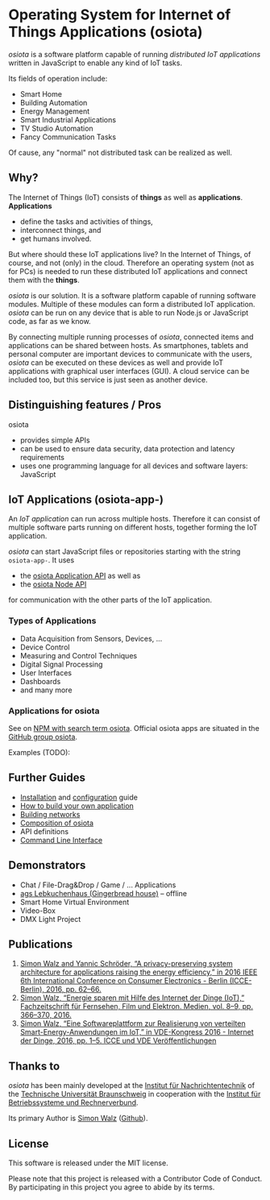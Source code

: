 # Operating System for Internet of Things Applications (osiota)

*osiota* is a software platform capable of running *distributed IoT applications* written in JavaScript to enable any kind of IoT tasks.

Its fields of operation include:

  * Smart Home
  * Building Automation
  * Energy Management
  * Smart Industrial Applications
  * TV Studio Automation
  * Fancy Communication Tasks

Of cause, any "normal" not distributed task can be realized as well.

<!-- TODO: Add link to a demo here? -->

## Why?

The Internet of Things (IoT) consists of **things** as well as **applications**.<br>
**Applications**

* define the tasks and activities of things,
* interconnect things, and
* get humans involved.

But where should these IoT applications live? In the Internet of Things, of course, and not (only) in the cloud.
Therefore an operating system (not as for PCs) is needed to run these distributed IoT applications and connect them with the **things**.

*osiota* is our solution. It is a software platform capable of running software modules. Multiple of these modules can form a distributed IoT application. *osiota* can be run on any device that is able to run Node.js or JavaScript code, as far as we know.

By connecting multiple running processes of *osiota*, connected items and applications can be shared between hosts. As smartphones, tablets and personal computer are important devices to communicate with the users, *osiota* can be executed on these devices as well and provide IoT applications with graphical user interfaces (GUI). A cloud service can be included too, but this service is just seen as another device.

## Distinguishing features / Pros

osiota

  * provides simple APIs
  * can be used to ensure data security, data protection and latency requirements<!--TODO-->
  * uses one programming language for all devices and software layers: JavaScript

<!--TODO performance-->

## IoT Applications (osiota-app-)

An *IoT application* can run across multiple hosts. Therefore it can consist of multiple software parts running on different hosts, together forming the IoT application.

*osiota* can start JavaScript files or repositories starting with the string `osiota-app-`. It uses

  * the [osiota Application API](doc/api-application.md) as well as
  * the [osiota Node API](doc/api-node.md)

for communication with the other parts of the IoT application.

### Types of Applications

  * Data Acquisition from Sensors, Devices, ...
  * Device Control
  * Measuring and Control Techniques
  * Digital Signal Processing
  * User Interfaces
  * Dashboards
  * and many more

### Applications for osiota

See on [NPM with search term osiota](https://www.npmjs.com/search?q=osiota). Official osiota apps are situated in the [GitHub group osiota](https://github.com/osiota/]).

Examples (TODO):

## Further Guides

  * [Installation](doc/installation.md) and [configuration](doc/configuration.md) guide
  * [How to build your own application](doc/build_your_own_apps.md)
  * [Building networks](doc/building_networks.md)
  * [Composition of osiota](doc/composition.md)
  * API definitions
  * [Command Line Interface](doc/command_line_options.md)

## Demonstrators

  * Chat / File-Drag&Drop / Game / ... Applications
  * [ags Lebkuchenhaus (Gingerbread house)](https://www.ags.tu-bs.de/?id=lebkuchenhaus) – offline
  * Smart Home Virtual Environment
  * Video-Box
  * DMX Light Project

## Publications

  1. [Simon Walz and Yannic Schröder, “A privacy-preserving system architecture for applications raising the energy efficiency,” in 2016 IEEE 6th International Conference on Consumer Electronics - Berlin (ICCE-Berlin), 2016, pp. 62–66.](dx.doi.org/10.1109/ICCE-Berlin.2016.7684718)
  2. [Simon Walz, “Energie sparen mit Hilfe des Internet der Dinge (IoT),” Fachzeitschrift für Fernsehen, Film und Elektron. Medien, vol. 8–9, pp. 366–370, 2016.](https://www.fkt-online.de/archiv/artikel/2016/fkt-8-2016/15144-energie-sparen-mit-hilfe-des-internet-der-dinge-iot/)
  3. [Simon Walz, “Eine Softwareplattform zur Realisierung von verteilten Smart-Energy-Anwendungen im IoT,” in VDE-Kongress 2016 - Internet der Dinge, 2016, pp. 1–5. ICCE und VDE Veröffentlichungen](https://www.vde-verlag.de/proceedings-de/454308071.html)
<!--  4. [Simon Walz, “Ein System zur Gerätevernetzung für das Energiemanagement”, Dissertation von der Fakultät für Elektrotechnik, Informationstechnik, Physik der Technischen Universität Braunschweig, 2019]()-->


## Thanks to

*osiota* has been mainly developed at the [Institut für Nachrichtentechnik](https://www.tu-braunschweig.de/ifn/) of the [Technische Universität Braunschweig](https://www.tu-braunschweig.de/) in cooperation with the [Institut für Betriebssysteme und Rechnerverbund](https://www.ibr.cs.tu-bs.de/).


Its primary Author is [Simon Walz](https://simonwalz.de/) ([Github](https://github.com/simonwalz/)).

## License

This software is released under the MIT license.

Please note that this project is released with a Contributor Code of Conduct. By participating in this project you agree to abide by its terms.
